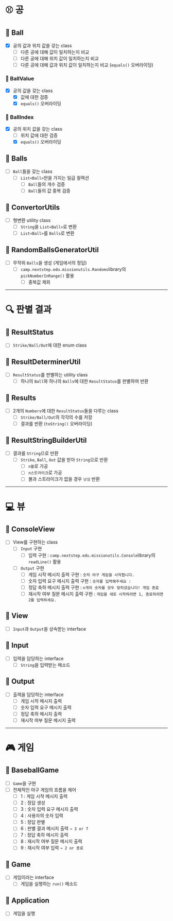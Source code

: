 # ⚾ 공

## 📕 Ball

- [x] 공의 값과 위치 값을 갖는 class
    - [ ] 다른 공에 대해 값이 일치하는지 비교
    - [ ] 다른 공에 대해 위치 값이 일치하는지 비교
    - [ ] 다른 공에 대해 값과 위치 값이 일치하는지 비교 (`equals()` 오버라이딩)

### 📕 BallValue

- [x] 공의 값을 갖는 class
    - [x] 값에 대한 검증
    - [x] `equals()` 오버라이딩

### 📕 BallIndex

- [x] 공의 위치 값을 갖는 class
    - [ ] 위치 값에 대한 검증
    - [x] `equals()` 오버라이딩

## 📕 Balls

- [ ] `Ball`들을 갖는 class
    - [ ] `List<Ball>`만을 가지는 일급 컬렉션
        - [ ] `Ball`들의 개수 검증
        - [ ] `Ball`들의 값 중복 검증

## 📒 ConvertorUtils

- [ ] 형변환 utility class
    - [ ] `String`을 `List<Ball>`로 변환
    - [ ] `List<Ball>`를 `Balls`로 변환

## 📒 RandomBallsGeneratorUtil

- [ ] 무작위 `Balls`을 생성 (게임에서의 정답)
    - [ ] `camp.nextstep.edu.missionutils.Randoms`library의 `pickNumberInRange()` 활용
        - [ ] 중복값 제외

---

# 🔍 판별 결과

## 📙 ResultStatus

- [ ] `Strike/Ball/Out`에 대한 enum class

## 📒 ResultDeterminerUtil

- [ ] `ResultStatus`를 판별하는 utility class
    - [ ] 하나의 `Ball`와 하나의 `Balls`에 대한 `ResultStatus`를 판별하여 반환

## 📙 Results

- [ ] 2개의 `Numbers`에 대한 `ResultStatus`들을 다루는 class
    - [ ] `Strike/Ball/Out`의 각각의 수를 저장
    - [ ] 결과를 반환 (`toString()` 오버라이딩)

## 📒 ResultStringBuilderUtil

- [ ] 결과를 `String`으로 반환
    - [ ] `Strike`, `Ball`, `Out` 값을 받아 `String`으로 반환
        - [ ] `n볼`로 가공
        - [ ] `n스트라이크`로 가공
        - [ ] 볼과 스트라이크가 없을 경우 `낫싱` 반환

---

# 💻 뷰

## 📗 ConsoleView

- [ ] View를 구현하는 class
    - [ ] `Input` 구현
        - [ ] 입력 구현 : `camp.nextstep.edu.missionutils.Console`library의 `readLine()` 활용
    - [ ] `Output` 구현
        - [ ] 게임 시작 메시지 출력 구현 : `숫자 야구 게임을 시작합니다.`
        - [ ] 숫자 입력 요구 메시지 출력 구현 : `숫자를 입력해주세요 : `
        - [ ] 정답 축하 메시지 출력 구현 : `n개의 숫자를 모두 맞히셨습니다! 게임 종료`
        - [ ] 재시작 여부 질문 메시지 출력 구현 : `게임을 새로 시작하려면 1, 종료하려면 2를 입력하세요.`

## 📗 View

- [ ] `Input`과 `Output`을 상속받는 interface

## 📗 Input

- [ ] 입력을 담당하는 interface
    - [ ] `String`을 입력받는 메소드

## 📗 Output

- [ ] 출력을 담당하는 interface
    - [ ] 게임 시작 메시지 출력
    - [ ] 숫자 입력 요구 메시지 출력
    - [ ] 정답 축하 메시지 출력
    - [ ] 재시작 여부 질문 메시지 출력

---

# 🎮 게임

## 📘 BaseballGame

- [ ] `Game`을 구현
- [ ] 전체적인 야구 게임의 흐름을 제어
    - [ ] 1 : 게임 시작 메시지 출력
    - [ ] 2 : 정답 생성
    - [ ] 3 : 숫자 입력 요구 메시지 출력
    - [ ] 4 : 사용자의 숫자 입력
    - [ ] 5 : 정답 판별
    - [ ] 6 : 판별 결과 메시지 출력 `→ 3 or 7`
    - [ ] 7 : 정답 축하 메시지 출력
    - [ ] 8 : 재시작 여부 질문 메시지 출력
    - [ ] 9 : 재시작 여부 입력 `→ 2 or 종료`

## 📘 Game

- [ ] 게임이라는 interface
    - [ ] 게임을 실행하는 `run()` 메소드

## 📘 Application

- [ ] 게임을 실행
